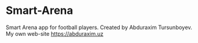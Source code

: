 # Smart-Arena
Smart Arena app for football players. Created by Abduraxim Tursunboyev. My own web-site https://abduraxim.uz
